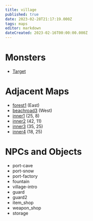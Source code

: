 ```yaml
---
title: village
published: true
date: 2023-02-28T21:17:19.000Z
tags: maps
editor: markdown
dateCreated: 2023-02-16T00:00:00.000Z
---
```



# Monsters
 * [Target](/monsters/target)

# Adjacent Maps
 * [forest1](/maps/forest1) (East)
 * [beachroad3](/maps/beachroad3) (West)
 * [inner1](/maps/inner1) (25, 8)
 * [inner2](/maps/inner2) (42, 11)
 * [inner3](/maps/inner3) (35, 25)
 * [inner4](/maps/inner4) (18, 25)

# NPCs and Objects
 * port-cave
 * port-snow
 * port-factory
 * fountain
 * village-intro
 * guard
 * guard2
 * item_shop
 * weapon_shop
 * storage

